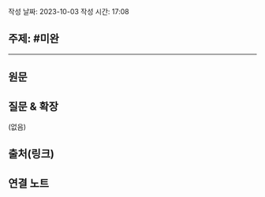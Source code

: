 작성 날짜: 2023-10-03
작성 시간: 17:08

## 주제: #미완

----
## 원문


## 질문 & 확장

(없음)

## 출처(링크)


## 연결 노트










